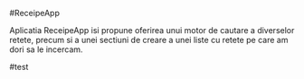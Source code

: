 #ReceipeApp

Aplicatia ReceipeApp isi propune oferirea unui motor de cautare a diverselor retete, precum si a unei sectiuni de creare a unei liste cu retete pe care am dori sa le incercam.


#test
